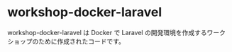 # workshop-docker-laravel

workshop-docker-laravel は Docker で Laravel の開発環境を作成するワークショップのために作成されたコードです。
